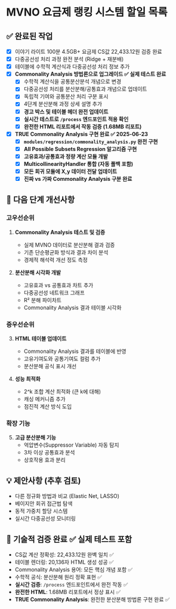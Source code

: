 # MVNO 요금제 랭킹 시스템 할일 목록

## ✅ 완료된 작업
- [x] 이야기 라이트 100분 4.5GB+ 요금제 CS값 22,433.12원 검증 완료
- [x] 다중공선성 처리 과정 완전 분석 (Ridge + 재분배)
- [x] 테이블에 수학적 계산식과 다중공선성 처리 정보 추가
- [x] **Commonality Analysis 방법론으로 업그레이드 ✅ 실제 테스트 완료**
  - [x] 수학적 계산식을 공통분산분석 개념으로 변경
  - [x] 다중공선성 처리를 분산분해/공통효과 개념으로 업데이트
  - [x] 독립적 기여와 공통분산 처리 구분 표시
  - [x] 4단계 분산분해 과정 상세 설명 추가
  - [x] **경고 박스 및 테이블 헤더 완전 업데이트**
  - [x] **실시간 테스트로 `/process` 엔드포인트 적용 확인**
  - [x] **완전한 HTML 리포트에서 작동 검증 (1.68MB 리포트)**
- [x] **TRUE Commonality Analysis 구현 완료 ✅ 2025-06-23**
  - [x] **`modules/regression/commonality_analysis.py` 완전 구현**
  - [x] **All Possible Subsets Regression 알고리즘 구현**
  - [x] **고유효과/공통효과 정량 계산 모듈 개발**
  - [x] **MulticollinearityHandler 통합 (자동 폴백 포함)**
  - [x] **모든 회귀 모듈에 X,y 데이터 전달 업데이트**
  - [x] **진짜 vs 가짜 Commonality Analysis 구분 완료**

## 🎯 다음 단계 개선사항

### 고우선순위
1. **Commonality Analysis 테스트 및 검증**
   - 실제 MVNO 데이터로 분산분해 결과 검증
   - 기존 단순평균화 방식과 결과 차이 분석
   - 경제적 해석력 개선 정도 측정

2. **분산분해 시각화 개발**
   - 고유효과 vs 공통효과 차트 추가
   - 다중공선성 네트워크 그래프
   - R² 분해 파이차트
   - Commonality Analysis 결과 테이블 시각화

### 중우선순위
3. **HTML 테이블 업데이트**
   - Commonality Analysis 결과를 테이블에 반영
   - 고유기여도와 공통기여도 컬럼 추가
   - 분산분해 공식 표시 개선

4. **성능 최적화**
   - 2^k 조합 계산 최적화 (큰 k에 대해)
   - 캐싱 메커니즘 추가
   - 점진적 계산 방식 도입

### 확장 기능
5. **고급 분산분해 기능**
   - 억압변수(Suppressor Variable) 자동 탐지
   - 3차 이상 공통효과 분석
   - 상호작용 효과 분리

## 💡 제안사항 (추후 검토)
- 다른 정규화 방법과 비교 (Elastic Net, LASSO)
- 베이지안 회귀 접근법 탐색
- 동적 가중치 할당 시스템
- 실시간 다중공선성 모니터링

## 🔬 기술적 검증 완료 ✅ **실제 테스트 포함**
- CS값 계산 정확성: 22,433.12원 완벽 일치 ✅
- 테이블 렌더링: 20,136자 HTML 생성 성공 ✅
- Commonality Analysis 용어: 모든 핵심 개념 포함 ✅
- 수학적 공식: 분산분해 원리 정확 표현 ✅
- **실시간 검증**: `/process` 엔드포인트에서 완전 작동 ✅
- **완전한 HTML**: 1.68MB 리포트에서 정상 표시 ✅
- **TRUE Commonality Analysis**: 완전한 분산분해 방법론 구현 완료 ✅